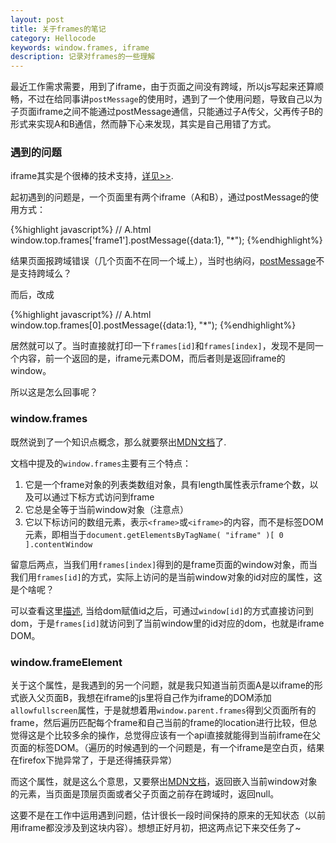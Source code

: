 ```yaml
---
layout: post
title: 关于frames的笔记
category: Hellocode
keywords: window.frames, iframe
description: 记录对frames的一些理解
---
```


最近工作需求需要，用到了iframe，由于页面之间没有跨域，所以js写起来还算顺畅，不过在给同事讲`postMessage`的使用时，遇到了一个使用问题，导致自己以为子页面iframe之间不能通过postMessage通信，只能通过子A传父，父再传子B的形式来实现A和B通信，然而静下心来发现，其实是自己用错了方式。

### 遇到的问题

iframe其实是个很棒的技术支持，[详见>>](https://www.zhihu.com/question/20653055).

起初遇到的问题是，一个页面里有两个iframe（A和B），通过postMessage的使用方式：

{%highlight javascript%}
	// A.html
	window.top.frames['frame1'].postMessage({data:1}, "*");
{%endhighlight%}

结果页面报跨域错误（几个页面不在同一个域上），当时也纳闷，[postMessage](https://developer.mozilla.org/en-US/docs/Web/API/Window/postMessage)不是支持跨域么？

而后，改成

{%highlight javascript%}
	// A.html
	window.top.frames[0].postMessage({data:1}, "*");
{%endhighlight%}

居然就可以了。当时直接就打印一下`frames[id]`和`frames[index]`，发现不是同一个内容，前一个返回的是，iframe元素DOM，而后者则是返回iframe的window。

所以这是怎么回事呢？

### window.frames

既然说到了一个知识点概念，那么就要祭出[MDN文档](https://developer.mozilla.org/en-US/docs/Web/API/Window/frames#Syntax)了.


文档中提及的`window.frames`主要有三个特点：

1. 它是一个frame对象的列表类数组对象，具有length属性表示frame个数，以及可以通过下标方式访问到frame
2. 它总是全等于当前window对象（注意点）
3. 它以下标访问的数组元素，表示`<frame>`或`<iframe>`的内容，而不是标签DOM元素，即相当于`document.getElementsByTagName( "iframe" )[ 0 ].contentWindow`

留意后两点，当我们用`frames[index]`得到的是frame页面的window对象，而当我们用`frames[id]`的方式，实际上访问的是当前window对象的id对应的属性，这是个啥呢？

可以查看这里[描述](https://www.w3.org/TR/html5/browsers.html#named-access-on-the-window-object), 当给dom赋值id之后，可通过`window[id]`的方式直接访问到dom，于是`frames[id]`就访问到了当前window里的id对应的dom，也就是iframe DOM。 

### window.frameElement

关于这个属性，是我遇到的另一个问题，就是我只知道当前页面A是以iframe的形式嵌入父页面B，我想在iframe的js里将自己作为iframe的DOM添加`allowfullscreen`属性，于是就想着用`window.parent.frames`得到父页面所有的frame，然后遍历匹配每个frame和自己当前的frame的location进行比较，但总觉得这是个比较多余的操作，总觉得应该有一个api直接就能得到当前iframe在父页面的标签DOM。（遍历的时候遇到的一个问题是，有一个iframe是空白页，结果在firefox下抛异常了，于是还得捕获异常）

而这个属性，就是这么个意思，又要祭出[MDN文档](https://developer.mozilla.org/en-US/docs/Web/API/Window/frameElement)，返回嵌入当前window对象的元素，当页面是顶层页面或者父子页面之前存在跨域时，返回null。

这要不是在工作中运用遇到问题，估计很长一段时间保持的原来的无知状态（以前用iframe都没涉及到这块内容）。想想正好月初，把这两点记下来交任务了~